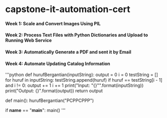 # capstone-it-automation-cert
#### Week 1: Scale and Convert Images Using PIL
#### Week 2: Process Text Files with Python Dictionaries and Upload to Running Web Service
#### Week 3: Automatically Generate a PDF and sent it by Email
#### Week 4: Automate Updating Catalog Information


'''python
def hurufBergantian(inputString):
    output = 0
    i = 0
    testString = []
    for huruf in inputString:
        testString.append(huruf)
        if huruf == testString[i - 1] and i != 0:
            output += 1
        i += 1
    print("Input: \"{}\"".format(inputString))
    print("Output: {}".format(output))
    return output
    
def main():
    hurufBergantian("PCPPCPPP")

if __name__ == "__main__":
    main()
'''
